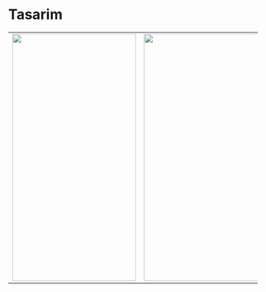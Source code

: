 # Tasarim

<table>
<tr>
  <td>
<img src="https://user-images.githubusercontent.com/56538177/162806569-2edbc262-6d57-472d-b18b-05ae731d9bba.png"  width="250" height="500">
    </td>
 <td>     
<img src="https://user-images.githubusercontent.com/56538177/162806659-946b8da1-b544-4468-8a85-7af321b373a5.png"  width="250" height="500">
  </td>
  <td>
    <img src="https://user-images.githubusercontent.com/56538177/162806675-04eac0de-504b-4de3-8461-6c5832697457.png"  width="250" height="500">
    
  </td>

  </tr>
  </table>
